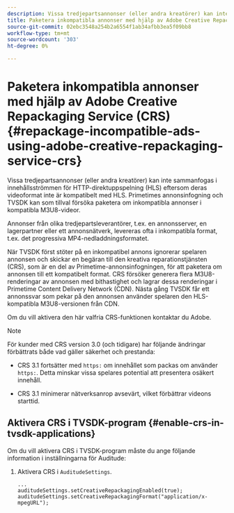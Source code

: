```yaml
---
description: Vissa tredjepartsannonser (eller andra kreatörer) kan inte sammanfogas i innehållsströmmen för HTTP-direktuppspelning (HLS) eftersom deras videoformat inte är kompatibelt med HLS. Primetimes annonsinfogning och TVSDK kan som tillval försöka paketera om inkompatibla annonser i kompatibla M3U8-videor.
title: Paketera inkompatibla annonser med hjälp av Adobe Creative Repackaging Service (CRS)
source-git-commit: 02ebc3548a254b2a6554f1ab34afbb3ea5f09bb8
workflow-type: tm+mt
source-wordcount: '303'
ht-degree: 0%

---
```


# Paketera inkompatibla annonser med hjälp av Adobe Creative Repackaging Service (CRS) {#repackage-incompatible-ads-using-adobe-creative-repackaging-service-crs}

Vissa tredjepartsannonser (eller andra kreatörer) kan inte sammanfogas i innehållsströmmen för HTTP-direktuppspelning (HLS) eftersom deras videoformat inte är kompatibelt med HLS. Primetimes annonsinfogning och TVSDK kan som tillval försöka paketera om inkompatibla annonser i kompatibla M3U8-videor.

Annonser från olika tredjepartsleverantörer, t.ex. en annonsserver, en lagerpartner eller ett annonsnätverk, levereras ofta i inkompatibla format, t.ex. det progressiva MP4-nedladdningsformatet.

När TVSDK först stöter på en inkompatibel annons ignorerar spelaren annonsen och skickar en begäran till den kreativa reparationstjänsten (CRS), som är en del av Primetime-annonsinfogningen, för att paketera om annonsen till ett kompatibelt format. CRS försöker generera flera M3U8-renderingar av annonsen med bithastighet och lagrar dessa renderingar i Primetime Content Delivery Network (CDN). Nästa gång TVSDK får ett annonssvar som pekar på den annonsen använder spelaren den HLS-kompatibla M3U8-versionen från CDN.

Om du vill aktivera den här valfria CRS-funktionen kontaktar du Adobe.

>[!NOTE]
>
>För kunder med CRS version 3.0 (och tidigare) har följande ändringar förbättrats både vad gäller säkerhet och prestanda:
>
>* CRS 3.1 fortsätter med `https:` om innehållet som packas om använder `https:`. Detta minskar vissa spelares potential att presentera osäkert innehåll.
>
>* CRS 3.1 minimerar nätverksanrop avsevärt, vilket förbättrar videons starttid.
>

## Aktivera CRS i TVSDK-program {#enable-crs-in-tvsdk-applications}

Om du vill aktivera CRS i TVSDK-program måste du ange följande information i inställningarna för Auditude:

1. Aktivera CRS i `AuditudeSettings`.

   ```
   ... 
   auditudeSettings.setCreativeRepackagingEnabled(true); 
   auditudeSettings.setCreativeRepackagingFormat("application/x-mpegURL"); 
   ```
